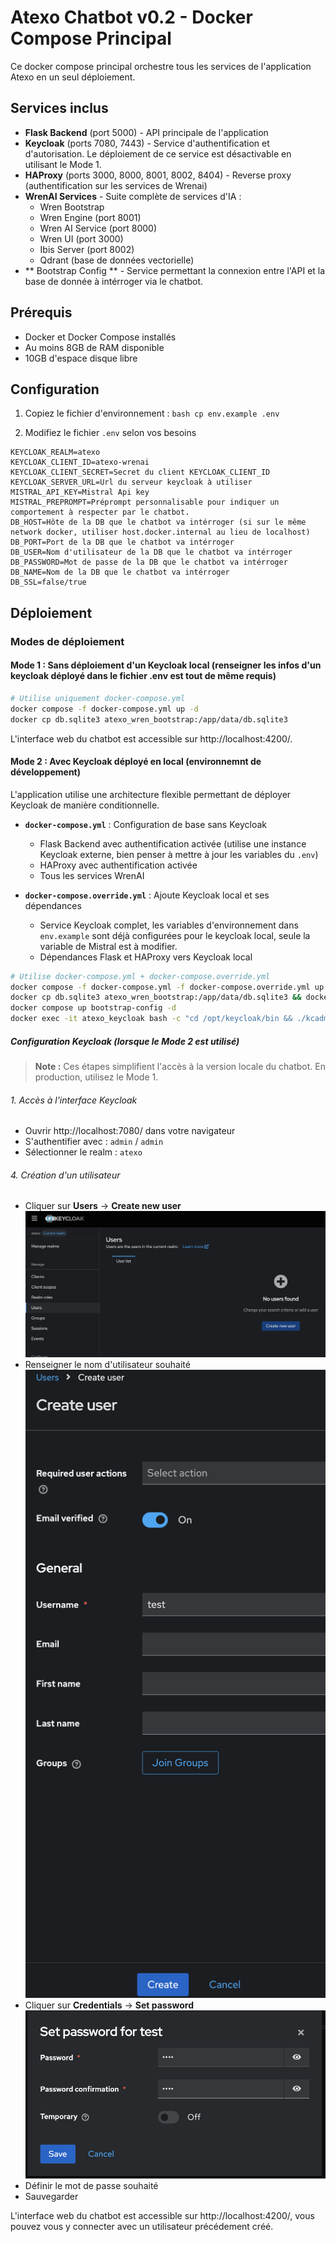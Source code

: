 # Atexo Chatbot v0.2 - Docker Compose Principal

Ce docker compose principal orchestre tous les services de l'application Atexo en un seul déploiement.

## Services inclus

  - **Flask Backend** (port 5000) - API principale de l'application
  - **Keycloak** (ports 7080, 7443) - Service d'authentification et d'autorisation. Le déploiement de ce service est désactivable en utilisant le Mode 1. 
  - **HAProxy** (ports 3000, 8000, 8001, 8002, 8404) - Reverse proxy (authentification sur les services de Wrenai)
  - **WrenAI Services** - Suite complète de services d'IA :
    - Wren Bootstrap
    - Wren Engine (port 8001)
    - Wren AI Service (port 8000)
    - Wren UI (port 3000)
    - Ibis Server (port 8002)
    - Qdrant (base de données vectorielle)
  - ** Bootstrap Config ** - Service permettant la connexion entre l'API et la base de donnée à intérroger via le chatbot.

## Prérequis

  - Docker et Docker Compose installés
  - Au moins 8GB de RAM disponible
  - 10GB d'espace disque libre

## Configuration

  1. Copiez le fichier d'environnement :
    ```bash
    cp env.example .env
    ```

  2. Modifiez le fichier `.env` selon vos besoins
  ```
  KEYCLOAK_REALM=atexo
  KEYCLOAK_CLIENT_ID=atexo-wrenai
  KEYCLOAK_CLIENT_SECRET=Secret du client KEYCLOAK_CLIENT_ID
  KEYCLOAK_SERVER_URL=Url du serveur keycloak à utiliser
  MISTRAL_API_KEY=Mistral Api key
  MISTRAL_PREPROMPT=Préprompt personnalisable pour indiquer un comportement à respecter par le chatbot.
  DB_HOST=Hôte de la DB que le chatbot va intérroger (si sur le même network docker, utiliser host.docker.internal au lieu de localhost)
  DB_PORT=Port de la DB que le chatbot va intérroger
  DB_USER=Nom d'utilisateur de la DB que le chatbot va intérroger
  DB_PASSWORD=Mot de passe de la DB que le chatbot va intérroger
  DB_NAME=Nom de la DB que le chatbot va intérroger
  DB_SSL=false/true
  ```
## Déploiement

### Modes de déploiement

#### Mode 1 : Sans déploiement d'un Keycloak local (renseigner les infos d'un keycloak déployé dans le fichier .env est tout de même requis)

  ```bash
  # Utilise uniquement docker-compose.yml
  docker compose -f docker-compose.yml up -d
  docker cp db.sqlite3 atexo_wren_bootstrap:/app/data/db.sqlite3
  ```
  L'interface web du chatbot est accessible sur http://localhost:4200/.


#### Mode 2 : Avec Keycloak déployé en local (environnemnt de développement)
  L'application utilise une architecture flexible permettant de déployer Keycloak de manière conditionnelle.
  - **`docker-compose.yml`** : Configuration de base sans Keycloak
    - Flask Backend avec authentification activée (utilise une instance Keycloak externe, bien penser à mettre à jour les variables du `.env`)
    - HAProxy avec authentification activée
    - Tous les services WrenAI

  - **`docker-compose.override.yml`** : Ajoute Keycloak local et ses dépendances
    - Service Keycloak complet, les variables d'environnement dans `env.example` sont déjà configurées pour le keycloak local, seule la variable de Mistral est à modifier.
    - Dépendances Flask et HAProxy vers Keycloak local


  ```bash
  # Utilise docker-compose.yml + docker-compose.override.yml
  docker compose -f docker-compose.yml -f docker-compose.override.yml up -d
  docker cp db.sqlite3 atexo_wren_bootstrap:/app/data/db.sqlite3 && docker compose restart wren-engine ibis-server wren-ai-service wren-ui qdrant
  docker compose up bootstrap-config -d
  docker exec -it atexo_keycloak bash -c "cd /opt/keycloak/bin && ./kcadm.sh config credentials --server http://localhost:7080 --realm master --user admin && ./kcadm.sh update realms/master -s sslRequired=NONE" # Entrer le mot de passe `admin` lorsque demandé
  ```

##### Configuration Keycloak (lorsque le Mode 2 est utilisé)

  > **Note :** Ces étapes simplifient l'accès à la version locale du chatbot. En production, utilisez le Mode 1.

###### 1. Accès à l'interface Keycloak
  - Ouvrir http://localhost:7080/ dans votre navigateur
  - S'authentifier avec : `admin` / `admin`
  - Sélectionner le realm : `atexo`

###### 4. Création d'un utilisateur
  - Cliquer sur **Users** → **Create new user** ![7](assets/7.png)
  - Renseigner le nom d'utilisateur souhaité ![8](assets/8.png)
  - Cliquer sur **Credentials** → **Set password** ![9](assets/9.png)
  - Définir le mot de passe souhaité
  - Sauvegarder

L'interface web du chatbot est accessible sur http://localhost:4200/, vous pouvez vous y connecter avec un utilisateur précédement créé.